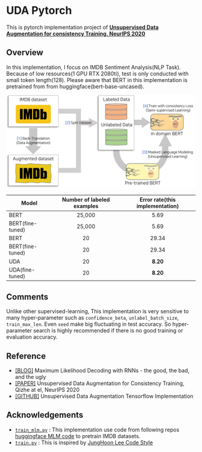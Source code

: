 # UDA Pytorch
This is pytorch implementation project of [**Unsupervised Data Augmentation for consistency Training, NeurIPS 2020**](https://arxiv.org/abs/1904.12848)

## Overview
In this implementation, I focus on IMDB Sentiment Analysis(NLP Task).
Because of low resources(1 GPU RTX 2080ti), test is only conducted with small token length(128).
Please aware that BERT in this implementation is pretrained from from huggingface(bert-base-uncased).

![](imgs/overview_architecture.png)

Model                  | Number of labeled examples | Error rate(this implementation)
---------------------- | :------------------------: | :--------:
BERT                   | 25,000                     | 5.69
BERT(fine-tuned)       | 25,000                     | 5.69
BERT                   | 20                         | 29.34
BERT(fine-tuned)       | 20                         | 29.34
UDA                    | 20                         | **8.20**
UDA(fine-tuned)        | 20                         | **8.20**


## Comments
Unlike other supervised-learning, This implementation is very sensitive to many hyper-parameter such as `confidence_beta`, `unlabel_batch_size`, `train_max_len`.
Even `seed` make big fluctuating in test accuracy.
So hyper-parameter search is highly recommended if there is no good training or evaluation accuracy.

## Reference
- [[BLOG]](https://nlp.stanford.edu/blog/maximum-likelihood-decoding-with-rnns-the-good-the-bad-and-the-ugly/#:~:text=Temperature%20sampling%20is%20a%20standard,semantic%20distortions%20in%20the%20process.) Maximum Likelihood Decoding with RNNs - the good, the bad, and the ugly
- [[PAPER]](https://arxiv.org/abs/1904.12848) Unsupervised Data Augmentation for Consistency Training, Qizhe at el, NeurIPS 2020
- [[GITHUB]](https://github.com/google-research/uda) Unsupervised Data Augmentation Tensorflow Implementation

## Acknowledgements
 - [`train_mlm.py`](https://github.com/JoungheeKim/uda_pytorch/blob/main/src/train_mlm.py) : This implementation use code from following repos [huggingface MLM code](https://github.com/huggingface/transformers/blob/master/examples/language-modeling/run_mlm.py) to pretrain IMDB datasets.
 - [`train.py`](https://github.com/JoungheeKim/uda_pytorch/blob/main/src/train.py) : This is inspired by [JungHoon Lee Code Style](https://github.com/JhnLee)
